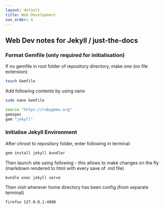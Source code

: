 ```yaml
---
layout: default
title: Web Development
nav_order: 4
---
```


## Web Dev notes for Jekyll / just-the-docs

### Format Gemfile (only required for initialisation)

If no gemfile in root folder of repository directory, make one (no file extension)

```sh
touch Gemfile
```

Add following contents by using nano

```sh
sudo nano Gemfile
```

```sh
source "https://rubygems.org"
gemspec
gem "jekyll"
```

### Initialise Jekyll Environment

After chroot to repository folder, enter following in terminal:
```sh
gem install jekyll bundler
```
Then launch site using following - this allows to make changes on the fly (markdown rendered to html with every save of .md file)
```sh
bundle exec jekyll serve
```

Then visit wherever home directory has been config (from separate terminal)

```sh
firefox 127.0.0.1:4000
```



